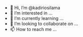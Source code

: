  - 👋 Hi, I’m @kadiriosilama
- 👀 I’m interested in ...
- 🌱 I’m currently learning ...
- 💞️ I’m looking to collaborate on ...
- 📫 How to reach me ...
      
<!---
kadiriosilama/kadiriosilama is a ✨ special ✨ repository because its `README.md` (this file) appears on your GitHub profile.
You can click the Preview link to take a look at your changes.
--->
